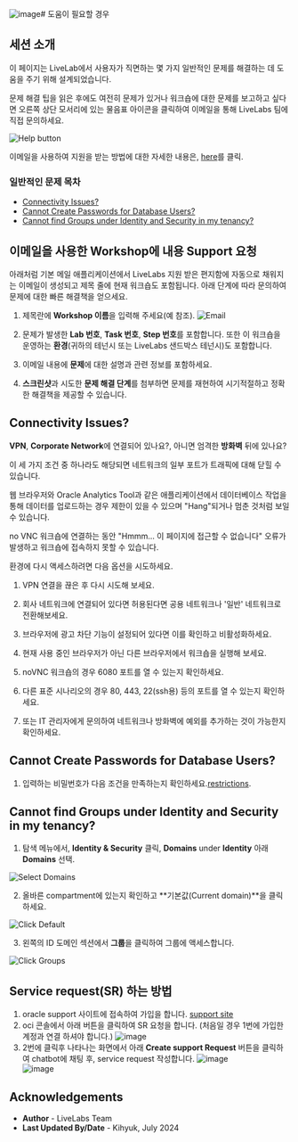 ![image](https://github.com/user-attachments/assets/7a6c0895-0bc8-4080-aeb1-94cd054b4f2c)# 도움이 필요할 경우

## 세션 소개
이 페이지는 LiveLab에서 사용자가 직면하는 몇 가지 일반적인 문제를 해결하는 데 도움을 주기 위해 설계되었습니다.

문제 해결 팁을 읽은 후에도 여전히 문제가 있거나 워크숍에 대한 문제를 보고하고 싶다면 오른쪽 상단 모서리에 있는 물음표 아이콘을 클릭하여 이메일을 통해 LiveLabs 팀에 직접 문의하세요.

![Help button](https://github.com/user-attachments/assets/2d46fe0d-355b-477b-96f3-089f9a43eeae)


이메일을 사용하여 지원을 받는 방법에 대한 자세한 내용은, [here](#HowtoFormatYourSupportEmailRequest)를 클릭.

### 일반적인 문제 목차
  - [Connectivity Issues?](#ConnectivityIssues?)
  - [Cannot Create Passwords for Database Users?](#CannotCreatePasswordsforDatabaseUsers?)
  - [Cannot find Groups under Identity and Security in my tenancy?](#CannotfindGroupsunderIdentityandSecurityinmytenancy?)

## 이메일을 사용한 Workshop에 내용 Support 요청
아래처럼 기본 메일 애플리케이션에서 LiveLabs 지원 받은 편지함에 자동으로 채워지는 이메일이 생성되고 제목 줄에 현재 워크숍도 포함됩니다. 아래 단계에 따라 문의하여 문제에 대한 빠른 해결책을 얻으세요.

1. 제목란에 **Workshop 이름**을 입력해 주세요(예 참조).
    ![Email](https://github.com/user-attachments/assets/5058b650-2aec-4af0-af78-60d27313de98)

2. 문제가 발생한 **Lab 번호**, **Task 번호**, **Step 번호**를 포함합니다. 또한 이 워크숍을 운영하는 **환경**(귀하의 테넌시 또는 LiveLabs 샌드박스 테넌시)도 포함합니다.

3. 이메일 내용에 **문제**에 대한 설명과 관련 정보를 포함하세요.

4. **스크린샷**과 시도한 **문제 해결 단계**를 첨부하면 문제를 재현하여 시기적절하고 정확한 해결책을 제공할 수 있습니다.

## Connectivity Issues?

**VPN**, **Corporate Network**에 연결되어 있나요?, 아니면 엄격한 **방화벽** 뒤에 있나요?

이 세 가지 조건 중 하나라도 해당되면 네트워크의 일부 포트가 트래픽에 대해 닫힐 수 있습니다.

웹 브라우저와 Oracle Analytics Tool과 같은 애플리케이션에서 데이터베이스 작업을 통해 데이터를 업로드하는 경우 제한이 있을 수 있으며 "Hang"되거나 멈춘 것처럼 보일 수 있습니다.

no VNC 워크숍에 연결하는 동안 "Hmmm... 이 페이지에 접근할 수 없습니다" 오류가 발생하고 워크숍에 접속하지 못할 수 있습니다.

환경에 다시 액세스하려면 다음 옵션을 시도하세요.

1. VPN 연결을 끊은 후 다시 시도해 보세요.

2. 회사 네트워크에 연결되어 있다면 허용된다면 공용 네트워크나 '일반' 네트워크로 전환해보세요.

3. 브라우저에 광고 차단 기능이 설정되어 있다면 이를 확인하고 비활성화하세요.

4. 현재 사용 중인 브라우저가 아닌 다른 브라우저에서 워크숍을 실행해 보세요.

5. noVNC 워크숍의 경우 6080 포트를 열 수 있는지 확인하세요.

6. 다른 표준 시나리오의 경우 80, 443, 22(ssh용) 등의 포트를 열 수 있는지 확인하세요.

7. 또는 IT 관리자에게 문의하여 네트워크나 방화벽에 예외를 추가하는 것이 가능한지 확인하세요.

## Cannot Create Passwords for Database Users?

1. 입력하는 비밀번호가 다음 조건을 만족하는지 확인하세요.[restrictions](https://docs.oracle.com/en/cloud/saas/marketing/responsys-user/Account_PasswordRestrictions.htm).

## Cannot find Groups under Identity and Security in my tenancy?

1. 탐색 메뉴에서, **Identity & Security** 클릭, **Domains** under **Identity** 아래 **Domains** 선택.

  ![Select Domains](https://github.com/user-attachments/assets/200af26f-f87a-42b5-9212-b2f6fc399acb " ")

2. 올바른 compartment에 있는지 확인하고 **기본값(Current domain)**을 클릭하세요.

  ![Click Default](https://github.com/user-attachments/assets/9f62c8de-858c-44c0-832f-99758375d3b9 " ")

3. 왼쪽의 ID 도메인 섹션에서 **그룹**을 클릭하여 그룹에 액세스합니다.

  ![Click Groups](https://github.com/user-attachments/assets/2baaef4d-32ff-4180-b92c-db77b7989df8 " ")

## Service request(SR) 하는 방법
1. oracle support 사이트에 접속하여 가입을 합니다. [support site](https://support.oracle.com)    
2. oci 콘솔에서 아래 버튼을 클릭하여 SR 요청을 합니다. (처음일 경우 1번에 가입한 계정과 연결 하셔야 합니다.)
   ![image](https://github.com/user-attachments/assets/5f34059b-dbe7-4f52-a6af-e52493f4b59a)    
3. 2번에 클릭후 나타나는 화면에서 아래 **Create support Request** 버튼을 클릭하여 chatbot에 채팅 후, service request 작성합니다.
   ![image](https://github.com/user-attachments/assets/dc3ba392-c14f-4beb-9e9d-c9cfe36663a9)     
   ![image](https://github.com/user-attachments/assets/c40130cd-e022-495b-b1d3-618d7ab7eee8)   


## Acknowledgements
* **Author** - LiveLabs Team
* **Last Updated By/Date** - Kihyuk, July 2024
